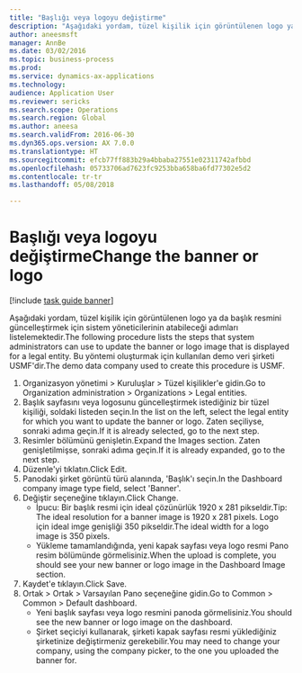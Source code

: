 ```yaml
--- 
title: "Başlığı veya logoyu değiştirme"
description: "Aşağıdaki yordam, tüzel kişilik için görüntülenen logo ya da başlık resmini güncelleştirmek için sistem yöneticilerinin atabileceği adımları listelemektedir."
author: aneesmsft
manager: AnnBe
ms.date: 03/02/2016
ms.topic: business-process
ms.prod: 
ms.service: dynamics-ax-applications
ms.technology: 
audience: Application User
ms.reviewer: sericks
ms.search.scope: Operations
ms.search.region: Global
ms.author: aneesa
ms.search.validFrom: 2016-06-30
ms.dyn365.ops.version: AX 7.0.0
ms.translationtype: HT
ms.sourcegitcommit: efcb77ff883b29a4bbaba27551e02311742afbbd
ms.openlocfilehash: 05733706ad7623fc9253bba658ba6fd77302e5d2
ms.contentlocale: tr-tr
ms.lasthandoff: 05/08/2018

---
```

# <a name="change-the-banner-or-logo"></a><span data-ttu-id="20928-103">Başlığı veya logoyu değiştirme</span><span class="sxs-lookup"><span data-stu-id="20928-103">Change the banner or logo</span></span>

[!include [task guide banner](../../includes/task-guide-banner.md)]

<span data-ttu-id="20928-104">Aşağıdaki yordam, tüzel kişilik için görüntülenen logo ya da başlık resmini güncelleştirmek için sistem yöneticilerinin atabileceği adımları listelemektedir.</span><span class="sxs-lookup"><span data-stu-id="20928-104">The following procedure lists the steps that system administrators can use to update the banner or logo image that is displayed for a legal entity.</span></span> <span data-ttu-id="20928-105">Bu yöntemi oluşturmak için kullanılan demo veri şirketi USMF'dir.</span><span class="sxs-lookup"><span data-stu-id="20928-105">The demo data company used to create this procedure is USMF.</span></span>

1. <span data-ttu-id="20928-106">Organizasyon yönetimi > Kuruluşlar > Tüzel kişilikler'e gidin.</span><span class="sxs-lookup"><span data-stu-id="20928-106">Go to Organization administration > Organizations > Legal entities.</span></span>
2. <span data-ttu-id="20928-107">Başlık sayfasını veya logosunu güncelleştirmek istediğiniz bir tüzel kişiliği, soldaki listeden seçin.</span><span class="sxs-lookup"><span data-stu-id="20928-107">In the list on the left, select the legal entity for which you want to update the banner or logo.</span></span> <span data-ttu-id="20928-108">Zaten seçiliyse, sonraki adıma geçin.</span><span class="sxs-lookup"><span data-stu-id="20928-108">If it is already selected, go to the next step.</span></span>
3. <span data-ttu-id="20928-109">Resimler bölümünü genişletin.</span><span class="sxs-lookup"><span data-stu-id="20928-109">Expand the Images section.</span></span> <span data-ttu-id="20928-110">Zaten genişletilmişse, sonraki adıma geçin.</span><span class="sxs-lookup"><span data-stu-id="20928-110">If it is already expanded, go to the next step.</span></span>
4. <span data-ttu-id="20928-111">Düzenle'yi tıklatın.</span><span class="sxs-lookup"><span data-stu-id="20928-111">Click Edit.</span></span>
5. <span data-ttu-id="20928-112">Panodaki şirket görüntü türü alanında, 'Başlık'ı seçin.</span><span class="sxs-lookup"><span data-stu-id="20928-112">In the Dashboard company image type field, select 'Banner'.</span></span>
6. <span data-ttu-id="20928-113">Değiştir seçeneğine tıklayın.</span><span class="sxs-lookup"><span data-stu-id="20928-113">Click Change.</span></span>
    * <span data-ttu-id="20928-114">İpucu: Bir başlık resmi için ideal çözünürlük 1920 x 281 pikseldir.</span><span class="sxs-lookup"><span data-stu-id="20928-114">Tip: The ideal resolution for a banner image is 1920 x 281 pixels.</span></span> <span data-ttu-id="20928-115">Logo için ideal imge genişliği 350 pikseldir.</span><span class="sxs-lookup"><span data-stu-id="20928-115">The ideal width for a logo image is 350 pixels.</span></span>  
    * <span data-ttu-id="20928-116">Yükleme tamamlandığında, yeni kapak sayfası veya logo resmi Pano resim bölümünde görmelisiniz.</span><span class="sxs-lookup"><span data-stu-id="20928-116">When the upload is complete, you should see your new banner or logo image in the Dashboard Image section.</span></span>  
7. <span data-ttu-id="20928-117">Kaydet'e tıklayın.</span><span class="sxs-lookup"><span data-stu-id="20928-117">Click Save.</span></span>
8. <span data-ttu-id="20928-118">Ortak > Ortak > Varsayılan Pano seçeneğine gidin.</span><span class="sxs-lookup"><span data-stu-id="20928-118">Go to Common > Common > Default dashboard.</span></span>
    * <span data-ttu-id="20928-119">Yeni başlık sayfası veya logo resmini panoda görmelisiniz.</span><span class="sxs-lookup"><span data-stu-id="20928-119">You should see the new banner or logo image on the dashboard.</span></span>  
    * <span data-ttu-id="20928-120">Şirket seçiciyi kullanarak, şirketi kapak sayfası resmi yüklediğiniz şirketinize değiştirmeniz gerekebilir.</span><span class="sxs-lookup"><span data-stu-id="20928-120">You may need to change your company, using the company picker, to the one you uploaded the banner for.</span></span>  


